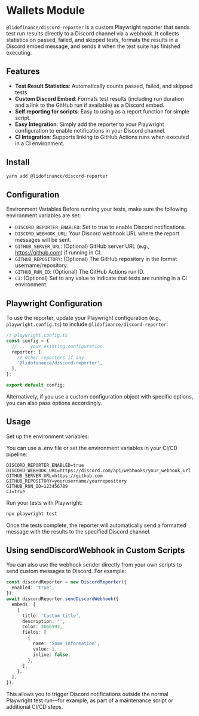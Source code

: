 # Wallets Module

`@lidofinance/discord-reporter` is a custom Playwright reporter that sends test run results directly to a Discord channel via a webhook. It collects statistics on passed, failed, and skipped tests, formats the results in a Discord embed message, and sends it when the test suite has finished executing.

## Features
- **Test Result Statistics**: Automatically counts passed, failed, and skipped tests.
- **Custom Discord Embed**: Formats test results (including run duration and a link to the GitHub run if available) as a Discord embed.
- **Self reporting for scripts**: Easy to using as a report function for simple script.
- **Easy Integration**: Simply add the reporter to your Playwright configuration to enable notifications in your Discord channel.
- **CI Integration**: Supports linking to GitHub Actions runs when executed in a CI environment.

## Install

```bash
yarn add @lidofinance/discord-reporter
```

## Configuration
Environment Variables
Before running your tests, make sure the following environment variables are set:

- `DISCORD_REPORTER_ENABLED`: Set to true to enable Discord notifications.
- `DISCORD_WEBHOOK_URL`: Your Discord webhook URL where the report messages will be sent.
- `GITHUB_SERVER_URL`: (Optional) GitHub server URL (e.g., https://github.com) if running in CI.
- `GITHUB_REPOSITORY`: (Optional) The GitHub repository in the format username/repository.
- `GITHUB_RUN_ID`: (Optional) The GitHub Actions run ID.
- `CI`: (Optional) Set to any value to indicate that tests are running in a CI environment.

## Playwright Configuration
To use the reporter, update your Playwright configuration (e.g., `playwright.config.ts`) to include `@lidofinance/discord-reporter`:

```ts
// playwright.config.ts
const config = {
  // ... your existing configuration
  reporter: [
    // Other reporters if any
    '@lidofinance/discord-reporter',
  ],
};

export default config;
```

Alternatively, if you use a custom configuration object with specific options, you can also pass options accordingly.

## Usage
Set up the environment variables:

You can use a .env file or set the environment variables in your CI/CD pipeline:

```env
DISCORD_REPORTER_ENABLED=true
DISCORD_WEBHOOK_URL=https://discord.com/api/webhooks/your_webhook_url
GITHUB_SERVER_URL=https://github.com
GITHUB_REPOSITORY=yourusername/yourrepository
GITHUB_RUN_ID=123456789
CI=true
```

Run your tests with Playwright:

```bash
npx playwright test
```

Once the tests complete, the reporter will automatically send a formatted message with the results to the specified Discord channel.

## Using sendDiscordWebhook in Custom Scripts

You can also use the webhook sender directly from your own scripts to send custom messages to Discord. For example:

```ts
const discordReporter = new DiscordReporter({
  enabled: 'true',
});
await discordReporter.sendDiscordWebhook({
  embeds: [
    {
      title: 'Custom title',
      description: '',
      color: 3066993,
      fields: [
        {
          name: 'Some information',
          value: 1,
          inline: false,
        },
      ],
    },
  ],
});
```

This allows you to trigger Discord notifications outside the normal Playwright test run—for example, as part of a maintenance script or additional CI/CD steps.
